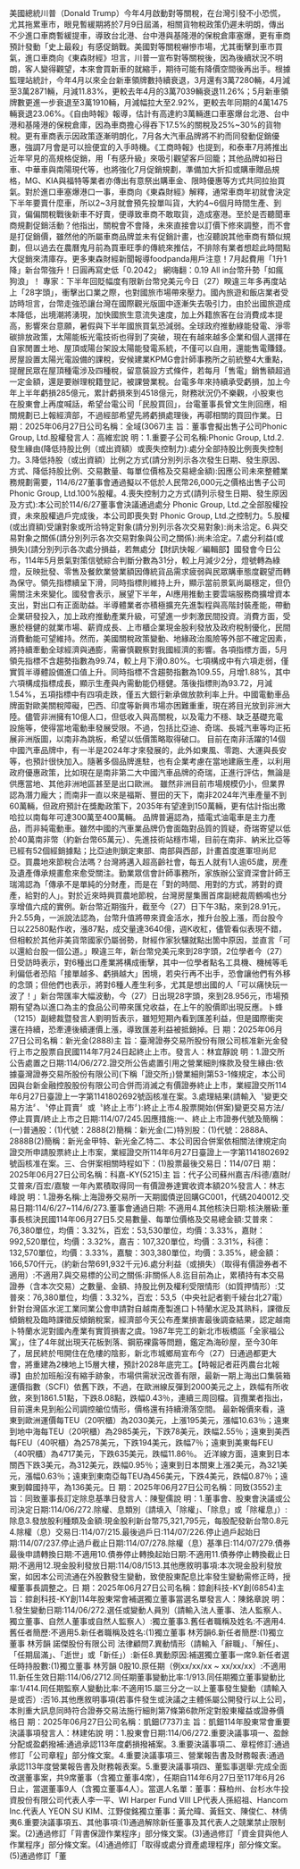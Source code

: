 美國總統川普（Donald Trump）今年4月啟動對等關稅，在台灣引發不小恐慌，尤其拖累車市，眼見暫緩期將於7月9日屆滿，相關貨物稅政策仍遲未明朗，傳出不少進口車商暫緩提車，導致台北港、台中港與基隆港的保稅倉庫塞爆，更有車商預計發動「史上最殺」有感促銷戰。美國對等關稅嚇慘市場，尤其衝擊到車市買氣，進口車商向《東森財經》坦言，川普一宣布對等關稅後，因為後續狀況不明朗，客人變得觀望，本來會買新車的就縮手，期待可能有降價空間後再出手。根據監理站統計，今年4月以來全台新車領牌數持續衰退，3月還有3萬7280輛，4月減至3萬2871輛，月減11.83%，更較去年4月的3萬7039輛衰退11.26%；5月新車領牌數更進一步衰退至3萬1910輛，月減幅拉大至2.92%，更較去年同期的4萬1475輛衰退23.06%。《自由時報》報導，估計有高達約3萬輛進口車塞爆台北港、台中港和基隆港的保稅倉庫，因為車商擔心得吞下17.5%的關稅及25%~30%的貨物稅。更有車商表示因政策逐漸明朗化，7月各大汽車品牌將不約而同發動促銷優惠，強調7月會是可以撿便宜的入手時機。《工商時報》也提到，和泰車7月將推出近年罕見的高規格促銷，用「有感升級」來吸引觀望客戶回籠；其他品牌如裕日車、中華車與南陽現代等，也將強化7月促銷規劃，準備加大折扣或購車贈品規格，MG、KIA與福特等業者亦傳出有意祭出購車金、限時優惠等方式共同拉抬買氣。對於進口車塞爆港口一事，車商向《東森財經》解釋，通常車商年初就會決定下半年要賣什麼車，所以2~3月就會預先投單叫貨，大約4~6個月時間生產、到貨，偏偏關稅戰後新車不好賣，便導致車商不敢取貨，造成塞港。至於是否聽聞車商規劃促銷活動？他指出，關稅會不會降，未來直接會以訂價下修來調整，而不會是打促銷價，雖然他的所屬車商品牌並未有促銷計畫，也沒聽說其他車商有類似規劃，但以過去在農曆鬼月前為買車旺季的傳統來推估，不排除有業者想趁此時間點大促銷來清庫存。更多東森財經新聞報導foodpanda用戶注意！7月起費用「1升1降」新台幣強升！日圓再寫史低「0.2042」 網嗨翻：0.19 All in台幣升勢「如瘋狗浪」！ 專家：下半年回貶幅度有限新台幣兌美元今日（27）睽違三年多再度站上「28字頭」，衝擊出口業之際，也對國旅市場帶來壓力。國內旅遊和飯店業者受訪時坦言，台幣走強恐讓台灣在國際觀光版圖中逐漸失去吸引力，由於出國旅遊成本降低，出境潮將湧現，加快國旅生意流失速度，加上外籍旅客在台消費成本提高，影響來台意願，暑假與下半年國旅買氣恐減弱。全球政府推動綠能發電、淨零碳排放政策，太陽能板光電技術也得到了突破，現在有越來越多企業和個人選擇在自家閒置土地、屋頂或陽台架設太陽能發電系統，不僅可以自用，還能售電賺錢。房屋設置太陽光電設備的課稅，安候建業KPMG會計師事務所之前統整4大重點，提醒民眾在屋頂種電涉及四種稅，留意裝設方式條件，若每月「售電」銷售額超過一定金額，還是要辦理稅籍登記，被課營業稅。台電多年來持續承受虧損，加上今年上半年虧損285億元，累計虧損來到4518億元，財務狀況仍不樂觀，小股東也在股東會上再度喊話，希望台電公司「民股買回」，台電董事長曾文生則回應，相關規劃已上報經濟部，不過經部希望先將虧損處理後，再鄩相關的買回作業。日 期：2025年06月27日公司名稱：全域(3067)主 旨：董事會擬出售子公司Phonic Group, Ltd.股權發言人：高維宏說 明：1.重要子公司名稱:Phonic Group, Ltd.2.發生緣由(降低持股比例（或出資額）或喪失控制力):處分全部持股比例喪失控制力。3.降低持股（或出資額）比例之方式(請分別列示各次發生日期、發生原因、方式、降低持股比例、交易數量、每單位價格及交易總金額):因應公司未來整體業務規劃需要，114/6/27董事會通過擬以不低於人民幣26,000元之價格出售子公司Phonic Group, Ltd.100%股權。4.喪失控制力之方式(請列示發生日期、發生原因及方式):本公司於114/6/27董事會決議通過處分 Phonic Group, Ltd.之全部股權投資，未來股權過戶完成後，本公司即喪失對 Phonic Group, Ltd.之控制力。5.股權(或出資額)受讓對象或所洽特定對象(請分別列示各次交易對象):尚未洽定。6.與交易對象之關係(請分別列示各次交易對象與公司之關係):尚未洽定。7.處分利益(或損失)(請分別列示各次處分損益，若無處分【財訊快報／編輯部】國發會今日公布，114年5月景氣對策信號綜合判斷分數為31分，較上月減少2分，燈號轉為綠燈，反映批發、零售及餐飲業營業額因傳統貨品需求疲弱與民眾購車態度觀望而轉為保守。領先指標續呈下滑，同時指標則維持上升，顯示當前景氣尚屬穩定，但仍需關注未來變化。國發會表示，展望下半年，AI應用推動主要雲端服務商擴增資本支出，對出口有正面助益。半導體業者亦積極擴充先進製程與高階封裝產能，帶動企業研發投入，加上政府推動產業升級，可望進一步刺激民間投資。消費方面，受惠於穩健的就業市場、薪資成長、上市櫃企業現金股利發放及政府稅制優化，民間消費動能可望維持。然而，美國關稅政策變動、地緣政治風險等外部不確定因素，將持續牽動全球經濟與通膨，需審慎觀察對我國經濟的影響。各項指標方面，5月領先指標不含趨勢指數為99.74，較上月下滑0.80%。七項構成中有六項走弱，僅實質半導體設備進口值上升。同時指標不含趨勢指數為109.55，月增1.88%，其中六項構成指標成長，顯示生產與內需動能仍穩健。落後指標則為93.72，月減1.54%，五項指標中有四項走跌，僅五大銀行新承做放款利率上升。中國電動車品牌面對歐美關稅障礙，巴西、印度等新興市場亦困難重重，現在將目光放到非洲大陸。儘管非洲擁有10億人口，但低收入與高關稅，以及電力不穩、缺乏基礎充電設施等，使得當地電動車發展受限。不過，包括比亞迪、奇瑞、長城汽車等均正拓展非洲版圖，以南非為跳板，希望以低價策略取得破口。  目前在南非活躍的14個中國汽車品牌中，有一半是2024年才來發展的，此外如東風、零跑、大運與長安等，也預計很快加入。隨著多個品牌進駐，也有企業考慮在當地建廠生產，以利用政府優惠政策，比如現在是南非第二大中國汽車品牌的奇瑞，正進行評估，無論是供應當地、其他非洲地區甚至是出口歐洲。   雖然非洲目前市場規模仍小，但業界認為潛力龐大；而南非一直以來是福斯、豐田的天下，南非2024年汽車產量不到60萬輛，但政府預計在獎勵政策下，2035年有望達到150萬輛，更有估計指出撒哈拉以南每年可達300萬至400萬輛。  品牌普遍認為，插電式油電車是主力產品，而非純電動車。雖然中國的汽車業品牌仍會面臨對品質的質疑，奇瑞寄望以低於40萬南非幣（約新台幣65萬元）、先進技術站穩市場，目前在南非、納米比亞等已經有52個經銷據點；比亞迪則鎖定東部、南部與西部，計畫首度進軍坦尚尼亞。買農地來節稅合法嗎？台灣將邁入超高齡社會，每五人就有1人逾65歲，房產及遺產傳承規畫愈來愈受關注。勤業眾信會計師事務所，家族辦公室資深會計師王瑞鴻認為「傳承不是單純的分財產，而是在「對的時間、用對的方式，將對的資產，給對的人」。對於近來時興買農地節稅，台灣房屋集團首席副總裁周鶴鳴也分享增值六成的實例。新台幣近期強升，截至今（27）日下午3點，來到28.91元，升2.55角，一派說法認為，台幣升值將帶來資金活水，推升台股上漲，而台股今日以22580點作收，漲87點，成交量達3640億，週K收紅，儘管看似表現不錯，但相較於其他非美貨幣國家仍屬弱勢，財經作家狄驤就點出箇中原因，並直言「可以還給台股一個公道。」睽違三年，新台幣兌美元來到28字頭，2位學者今（27）日受訪時表示，對6種出口產業將構成衝擊，其中一位學者點名工具機、機械等毛利偏低者恐陷「接單越多、虧損越大」困境，若央行再不出手，恐會讓他們有外移的念頭；但他們也表示，將對6種人產生利多，尤其是想出國的人「可以痛快玩一波了！」新台幣匯率大幅波動，今（27）日出現28字頭，來到28.956元，市場預期有望為以進口為主的食品公司帶來匯兌收益，在上午的股價即出現反應。卜蜂（1215）副總裁暨發言人劉明哲表示，雖短短期內看到匯差利益，但是國際衝突還在持續，恐牽連後續運價上漲，導致匯差利益被抵銷掉。日 期：2025年06月27日公司名稱：新光金(2888)主 旨：臺灣證券交易所股份有限公司核准新光金發行上市之股票自民國114年7月24日起終止上市。發言人：林宜靜說 明：1.證交所公告處置之日期:114/06/272.證交所公告處置引用之營業細則條款及發生緣由:依據臺灣證券交易所股份有限公司(下稱「證交所」)營業細則第53-1條規定，本公司因與台新金融控股股份有限公司合併而消滅之有價證券終止上市，業經證交所114年6月27日臺證上一字第1141802692號函核准在案。3.處理結果(請輸入〝變更交易方法〞、〝停止買賣〞或〝終止上市〞):終止上市4.股票開始(併案)變更交易方法/停止買賣/終止上市之日期:114/07/245.因應措施:一、終止上市證券代號及簡稱：(一)普通股：(1)代號：2888(2)簡稱：新光金(二)特別股：(1)代號：2888A、2888B(2)簡稱：新光金甲特、新光金乙特二、本公司因合併案依相關法律規定向證交所申請股票終止上市案，業經證交所114年6月27日臺證上一字第1141802692號函核准在案。三、合併案相關時程如下：(1)股票最後交易日：114/07日 期：2025年06月27日公司名稱：科嘉-KY(5215)主 旨：代子公司蘇州嘉吉/科德/嘉財/艾普來/百宏/嘉駿 一年內累積取得同一有價證券達實收資本額20%發言人：林志峰說 明：1.證券名稱:上海證券交易所一天期國債逆回購GC001，代碼2040012.交易日期:114/6/27~114/6/273.董事會通過日期: 不適用4.其他核決日期:核決層級:董事長核決民國114年06月27日5.交易數量、每單位價格及交易總金額:艾普來：76,380單位，均價：3.32%，百宏：53,530單位，均價：3.33%，嘉財：992,520單位，均價：3.32%，嘉吉：107,320單位，均價：3.31%，科德：132,570單位，均價：3.33%，嘉駿：303,380單位，均價：3.35%，總金額：166,570仟元，(約新台幣691,932千元)6.處分利益（或損失）（取得有價證券者不適用）:不適用7.與交易標的公司之關係:非關係人8.迄目前為止，累積持有本交易證券（含本次交易）之數量、金額、持股比例及權利受限情形（如質押情形）:艾普來：76,380單位，均價：3.32%，百宏：53,5（中央社記者劉千綾台北27電）針對台灣區水泥工業同業公會申請對自越南產製進口卜特蘭水泥及其熟料，課徵反傾銷稅及臨時課徵反傾銷稅案，經濟部今天公布產業損害最後調查結果，認定越南卜特蘭水泥對國內產業有實質損害之虞。1987年完工的新北市板橋區「全家福公寓」，住了4年就出現天花板剝落、鋼筋裸露等問題，鑑定為海砂屋，至今30年了，居民終於甩開住在危樓的陰影，新北市城鄉局宣布今（27）日通過都更大會，將重建為2棟地上15層大樓，預計2028年底完工。【時報記者莊丙農台北報導】由於加班船沒有縮手跡象，市場供需狀況改善有限，最新一期上海出口集裝箱運價指數（SCFI）依舊下跌，不過，在歐洲線反彈到2000美元之上，跌幅有所收斂，來到1861.51點，下跌8.08點，跌幅0.43％，連續三周回檔。貨攬業者指出，目前還未見到船公司調控艙位情形，價格還有持續滑落空間。 最新報價來看，遠東到歐洲運價每TEU（20呎櫃）為2030美元，上漲195美元，漲幅10.63％；遠東到地中海每TEU（20呎櫃）為2985美元，下跌78美元，跌幅2.55％；遠東到美西每FEU（40呎櫃）為2578美元，下跌194美元，跌幅7％；遠東到美東每FEU（40呎櫃）為4717美元，下跌635美元，跌幅11.86％。 近洋線方面，遠東到日本關西下跌3美元，為312美元，跌幅0.95％；遠東到日本關東上漲2美元，為321美元，漲幅0.63％；遠東到東南亞每TEU為456美元，下跌4美元，跌幅0.87％；遠東到韓國持平，為136美元。日 期：2025年06月27日公司名稱：同致(3552)主 旨：同致董事長訂定除息基準日發言人：陳聖儒說 明：1.董事會、股東會決議或公司決定日期:114/06/272.除權、息類別（請填入「除權」、「除息」或「除權息」）:除息3.發放股利種類及金額:現金股利新台幣75,321,795元，每股配發新台幣0.8元4.除權（息）交易日:114/07/215.最後過戶日:114/07/226.停止過戶起始日期:114/07/237.停止過戶截止日期:114/07/278.除權（息）基準日:114/07/279.債券最後申請轉換日期:不適用10.債券停止轉換起始日期:不適用11.債券停止轉換截止日期:不適用12.現金股利發放日期:114/08/1513.其他應敘明事項:本次現金股利發放案，如因本公司流通在外股數發生變動，致使股東配息比率發生變動需修正時，授權董事長調整之。日 期：2025年06月27日公司名稱：錼創科技-KY創(6854)主 旨：錼創科技-KY創114年股東常會補選獨立董事當選名單發言人：陳銘章說 明：1.發生變動日期:114/06/272.選任或變動人員別（請輸入法人董事、法人監察人、獨立董事、自然人董事或自然人監察人）:獨立董事3.舊任者職稱及姓名:不適用4.舊任者簡歷:不適用5.新任者職稱及姓名:(1)獨立董事 林芳韻6.新任者簡歷:(1)獨立董事 林芳韻 諾傑股份有限公司 法律顧問7.異動情形（請輸入「辭職」、「解任」、「任期屆滿」、「逝世」或「新任」）:新任8.異動原因:補選獨立董事一席9.新任者選任時持股數:(1)獨立董事 林芳韻 0股10.原任期（例xx/xx/xx ~ xx/xx/xx）:不適用11.新任生效日期:114/06/2712.同任期董事變動比率:1/913.同任期獨立董事變動比率:1/414.同任期監察人變動比率:不適用15.屬三分之一以上董事發生變動（請輸入是或否）:否16.其他應敘明事項(若事件發生或決議之主體係屬公開發行以上公司，本則重大訊息同時符合證券交易法施行細則第7條第6款所定對股東權益或證券價格日 期：2025年06月27日公司名稱：凱鈿(7737)主 旨：凱鈿114年股東常會重要決議事項發言人：林建佑說 明：1.股東會日期:114/06/272.重要決議事項一、盈餘分配或盈虧撥補:通過承認113年度虧損撥補案。3.重要決議事項二、章程修訂:通過修訂「公司章程」部分條文案。4.重要決議事項三、營業報告書及財務報表:通過承認113年度營業報告書及財務報表案。5.重要決議事項四、董監事選舉:完成全面改選董事案，共9席董事（含獨立董事4席），任期自114年6月27日至117年6月26日止，當選董事9人（含獨立董事4人）。當選人名單：董事：蘇柏州、台杉水牛投資股份有限公司代表人李一平、WI Harper Fund VIII LP代表人孫紹祖、Hancom Inc.代表人 YEON SU KIM、江野俊銘獨立董事：黃允暐、黃鈺文、陳俊仁、林倩夷6.重要決議事項五、其他事項:(1)通過解除新任董事及其代表人之競業禁止限制案。(2)通過修訂「背書保證作業程序」部分條文案。(3)通過修訂「資金貸與他人作業程序」部分條文案。(4)通過修訂「取得或處分資產處理程序」部分條文案。(5)通過修訂「董